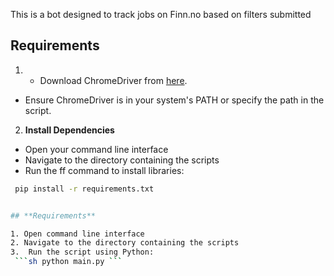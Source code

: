 This is a bot designed to track jobs on Finn.no based on filters submitted

## Requirements

1.   - Download ChromeDriver from [here](https://sites.google.com/a/chromium.org/chromedriver/downloads).
   - Ensure ChromeDriver is in your system's PATH or specify the path in the script.

2. **Install Dependencies**
  - Open your command line interface
  - Navigate to the directory containing the scripts
  - Run the ff command to install libraries: 
  ``` sh
   pip install -r requirements.txt


## **Requirements**

1. Open command line interface
2. Navigate to the directory containing the scripts
3.  Run the script using Python:
   ```sh python main.py ```

